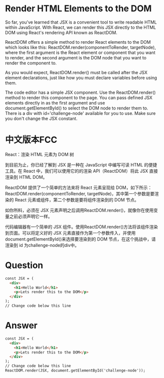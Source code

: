 # Render HTML Elements to the DOM

So far, you've learned that JSX is a convenient tool to write readable HTML within JavaScript. With React, we can render this JSX directly to the HTML DOM using React's rendering API known as ReactDOM.

ReactDOM offers a simple method to render React elements to the DOM which looks like this: ReactDOM.render(componentToRender, targetNode), where the first argument is the React element or component that you want to render, and the second argument is the DOM node that you want to render the component to.

As you would expect, ReactDOM.render() must be called after the JSX element declarations, just like how you must declare variables before using them.

The code editor has a simple JSX component. Use the ReactDOM.render() method to render this component to the page. You can pass defined JSX elements directly in as the first argument and use document.getElementById() to select the DOM node to render them to. There is a div with id='challenge-node' available for you to use. Make sure you don't change the JSX constant.
 

# 中文版本FCC
React：渲染 HTML 元素为 DOM 树

到目前为止，你已经了解到 JSX 是一种在 JavaScript 中编写可读 HTML 的便捷工具。在 React 中，我们可以使用它的的渲染 API（ReactDOM）将此 JSX 直接渲染到 HTML DOM。

ReactDOM 提供了一个简单的方法来将 React 元素呈现给 DOM，如下所示：ReactDOM.render(componentToRender, targetNode)，其中第一个参数是要渲染的 React 元素或组件，第二个参数是要将组件渲染到的 DOM 节点。

如你所料，必须在 JSX 元素声明之后调用ReactDOM.render()，就像你在使用变量之前必须声明它一样。

代码编辑器有一个简单的 JSX 组件。使用ReactDOM.render()方法将该组件渲染到页面。可以将定义好的 JSX 元素直接作为第一个参数传入，并使用document.getElementById()来选择要渲染到的 DOM 节点，在这个挑战中，请渲染到 id 为challenge-node的div中。


# Question
```html
const JSX = (
  <div>
    <h1>Hello World</h1>
    <p>Lets render this to the DOM</p>
  </div>
);
// Change code below this line
```


# Answer
```html
const JSX = (
  <div>
    <h1>Hello World</h1>
    <p>Lets render this to the DOM</p>
  </div>
);
// Change code below this line
ReactDOM.render(JSX, document.getElementById('challenge-node'));
```
